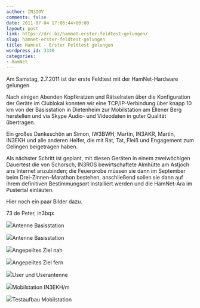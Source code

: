 ```yaml
---
author: IN3DOV
comments: false
date: 2011-07-04 17:06:44+00:00
layout: post
link: https://drc.bz/hamnet-erster-feldtest-gelungen/
slug: hamnet-erster-feldtest-gelungen
title: Hamnet - Erster Feldtest gelungen
wordpress_id: 3340
categories:
- HamNet
---
```


Am Samstag, 2.7.2011 ist der erste Feldtest mit der HamNet-Hardware gelungen.

Nach einigen Abenden Kopfkratzen und Rätselraten über die Konfiguration der Geräte im Clublokal konnten wir eine TCP/IP-Verbindung über knapp 10 km von der Basisstation in Dietenheim zur Mobilstation am Ellener Berg herstellen und via Skype Audio- und Videodaten in guter Qualität übertragen.

Ein großes Dankeschön an Simon, IW3BWH, Martin, IN3AKR, Martin, IN3EKH und alle anderen Helfer, die mit Rat, Tat, Fleiß und Engagement zum Gelingen beigetragen haben.

Als nächster Schritt ist geplant, mit diesen Geräten in einem zweiwöchigen Dauertest die von Schorsch, IN3ROS bewirtschaftete Almhütte am Astjoch ans Internet anzubinden; die Feuerprobe müssen sie dann im September beim Drei-Zinnen-Marathon bestehen, anschließend sollen sie dann auf ihrem definitiven Bestimmungsort installiert werden und die HamNet-Ära im Pustertal einläuten.

Hier noch ein paar Bilder dazu.

73 de Peter, in3bqx



[![](https://drc.bz/wp-content/uploads/2011/07/Antenne-Basis-2.jpg)](https://drc.bz/wp-content/uploads/2011/07/Antenne-Basis-2.jpg)Antenne Basisstation

[![](https://drc.bz/wp-content/uploads/2011/07/Antenne-Basis-1.jpg)](https://drc.bz/wp-content/uploads/2011/07/Antenne-Basis-1.jpg)Antenne Basisstation



[![](https://drc.bz/wp-content/uploads/2011/07/Angepeilte-Ziel-nah.jpg)](https://drc.bz/wp-content/uploads/2011/07/Angepeilte-Ziel-nah.jpg)Angepeiltes Ziel nah



[![](https://drc.bz/wp-content/uploads/2011/07/Angepeilte-Ziel-fern.jpg)](https://drc.bz/wp-content/uploads/2011/07/Angepeilte-Ziel-fern.jpg)Angepeiltes Ziel fern



[![](https://drc.bz/wp-content/uploads/2011/07/Userantenne-mit-User.jpg)](https://drc.bz/wp-content/uploads/2011/07/Userantenne-mit-User.jpg)User und Userantenne



[![](https://drc.bz/wp-content/uploads/2011/07/Moblstaion-IN3EKH.jpg)](https://drc.bz/wp-content/uploads/2011/07/Moblstaion-IN3EKH.jpg)Mobilstation IN3EKH/m



[![](https://drc.bz/wp-content/uploads/2011/07/Testaufbau.jpg)](https://drc.bz/wp-content/uploads/2011/07/Testaufbau.jpg)Testaufbau Mobilstation
